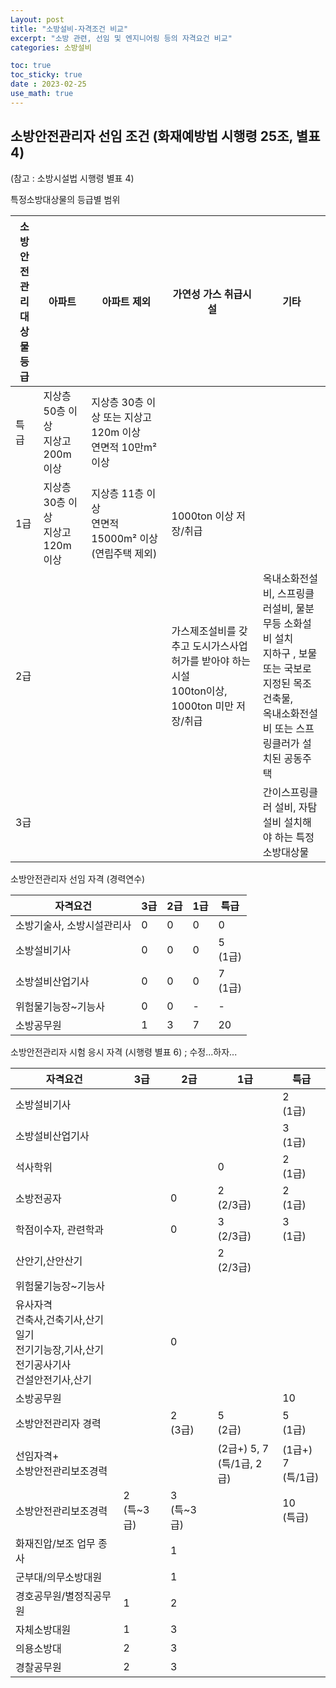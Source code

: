 ```yaml
---
Layout: post
title: "소방설비-자격조건 비교"
excerpt: "소방 관련, 선임 및 엔지니어링 등의 자격요건 비교"
categories: 소방설비

toc: true
toc_sticky: true
date : 2023-02-25
use_math: true
---
```


## 소방안전관리자 선임 조건 (화재예방법 시행령 25조, 별표 4)  
  
(참고 : 소방시설법 시행령 별표 4)  
  
특정소방대상물의 등급별 범위  
  
소방안전관리 <br> 대상물 등급 | 아파트 | 아파트 제외 | 가연성 가스 취급시설 | 기타
-------------------------|--------|------------|----------------------|---------
특급 | 지상층 50층 이상 <br> 지상고 200m 이상 | 지상층 30층 이상 또는 지상고 120m 이상 <br> 연면적 10만m² 이상 | |
1급 | 지상층 30층 이상 <br> 지상고 120m 이상 | 지상층 11층 이상 <br> 연면적 15000m² 이상 (연립주택 제외) | 1000ton 이상 저장/취급 | 
2급 | | | 가스제조설비를 갖추고 도시가스사업 허가를 받아야 하는 시설 <br> 100ton이상, 1000ton 미만 저장/취급 | 옥내소화전설비, 스프링클러설비, 물분무등 소화설비 설치 <br> 지하구  ,  보물 또는 국보로 지정된 목조건축물,  <br> 옥내소화전설비 또는 스프링클러가 설치된 공동주택
3급 | | | | 간이스프링클러 설비, 자탐설비 설치해야 하는 특정소방대상물

소방안전관리자 선임 자격 (경력연수)

| 자격요건           | 3급 | 2급 | 1급 | 특급        |
| -------------- | -- | -- | -- | --------- |
| 소방기술사, 소방시설관리사 | 0  | 0  | 0  | 0         |
| 소방설비기사         | 0  | 0  | 0  | 5<br>(1급) |
| 소방설비산업기사       | 0  | 0  | 0  | 7<br>(1급) |
| 위험물기능장~기능사     | 0  | 0  | \- | \-        |
| 소방공무원          | 1  | 3  | 7  | 20        |

소방안전관리자 시험 응시 자격 (시행령 별표 6) ; 수정...하자...

| 자격요건                                                            | 3급          | 2급          | 1급                       | 특급                |
| --------------------------------------------------------------- | ----------- | ----------- | ------------------------ | ----------------- |
| 소방설비기사                                                          |             |             |                          | 2<br>(1급)         |
| 소방설비산업기사                                                        |             |             |                          | 3<br>(1급)         |
| 석사학위                                                            |             |             | 0                        | 2<br>(1급)         |
| 소방전공자                                                           |             | 0           | 2<br>(2/3급)              | 2<br>(1급)         |
| 학점이수자, 관련학과                                                     |             | 0           | 3<br>(2/3급)              | 3<br>(1급)         |
| 산안기,산안산기                                                        |             |             | 2<br>(2/3급)              |                   |
| 위험물기능장~기능사                                                      |             |             |                          |                   |
| 유사자격<br>건축사,건축기사,산기<br>일기<br>전기기능장,기사,산기<br>전기공사기사<br>건설안전기사,산기 |             | 0           |                          |                   |
| 소방공무원                                                           |             |             |                          | 10                |
| 소방안전관리자 경력                                                      |             | 2<br>(3급)   | 5<br>(2급)                | 5<br>(1급)         |
| 선임자격+<br>소방안전관리보조경력                                             |             |             | (2급+) 5, 7<br>(특/1급, 2급) | (1급+) 7<br>(특/1급) |
| 소방안전관리보조경력                                                      | 2<br>(특~3급) | 3<br>(특~3급) |                          | 10<br>(특급)        |
| 화재진압/보조 업무 종사                                                   |             | 1           |                          |                   |
| 군부대/의무소방대원                                                      |             | 1           |                          |                   |
| 경호공무원/별정직공무원                                                    | 1           | 2           |                          |                   |
| 자체소방대원                                                          | 1           | 3           |                          |                   |
| 의용소방대                                                           | 2           | 3           |                          |                   |
| 경찰공무원                                                           | 2           | 3           |                          |                   |

## 

